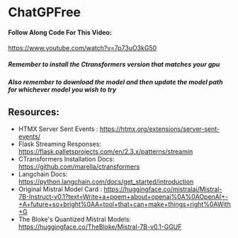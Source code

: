 # ChatGPFree


#### Follow Along Code For This Video: 
https://www.youtube.com/watch?v=7p73uO3kG50

##### Remember to install the Ctransformers version that matches your gpu 
##### Also remember to download the model and then update the model path for whichever model you wish to try

## Resources: 

* HTMX Server Sent Events : https://htmx.org/extensions/server-sent-events/
* Flask Streaming Responses: https://flask.palletsprojects.com/en/2.3.x/patterns/streamin
* CTransformers Installation Docs: https://github.com/marella/ctransformers
* Langchain Docs: https://python.langchain.com/docs/get_started/introduction
* Original Mistral Model Card : https://huggingface.co/mistralai/Mistral-7B-Instruct-v0.1?text=Write+a+poem+about+openai%0A%0AOpenAI+-+A+future+so+bright%0AA+tool+that+can+make+things+right%0AWith+G
* The Bloke's Quantized Mistral Models:  https://huggingface.co/TheBloke/Mistral-7B-v0.1-GGUF
